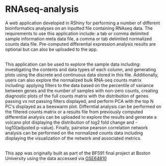 # RNAseq-analysis
A web application developed in RShiny for performing a number of different 
bioinformatics analyses on an inputted file containing RNAseq data. The 
requirements to use this application include: a tab or comma delimited sample 
information meta data file, a comma or tab delimited normalized counts data
file. Pre-computed differential expression analysis results are optional but
can also be uploaded to the app. <br><br>

This application can be used to explore the sample data including: investigating
the contents and data types of each column, and generating plots using the 
discrete and continuous data stored in this file. Additionally, users can also
explore the normalized bulk RNA-seq counts matrix including:
applying filters to the data based on the percentile of variance between genes 
and the number of samples with non-zero counts, creating diagnostic plots of
the full counts matrix with the distribution of genes passing vs not passing
filters displayed, and perform PCA with the top N PC's displayed as a 
beeswarm plot. Differntial analysis can be performed on the filtered counts
matrix or a results file from previously computed differential analysis can
be uploaded to explore the results and generate a volcano plot displaying the
distribution of log2 fold change and -log10(adjusted p-value). Finally, pairwise
pearson correlation network analysis can be performed on the normalized counts 
data including displaying the visualization of the network and associated 
metrics. <br><br>

This app was originally built as part of the BF591 final project at 
Boston University using the data accessed via 
<a href="https://www.ncbi.nlm.nih.gov/geo/query/acc.cgi?acc=GSE64810">GSE64810</a>
